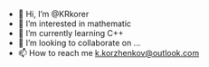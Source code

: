 - 👋 Hi, I’m @KRkorer
- 👀 I’m interested in mathematic
- 🌱 I’m currently learning C++
- 💞️ I’m looking to collaborate on ...
- 📫 How to reach me k.korzhenkov@outlook.com

<!---
KRkorer/KRkorer is a ✨ special ✨ repository because its `README.md` (this file) appears on your GitHub profile.
You can click the Preview link to take a look at your changes.
--->

